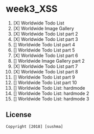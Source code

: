 # week3_XSS


1. [X] Worldwide Todo List
1. [X] Worldwide Image Gallery
1. [X] Worldwide Todo List part 2
1. [X] Worldwide Todo List part 3
1. [] Worldwide Todo List part 4
1. [] Worldwide Todo List part 5
1. [X] Worldwide Todo List part 6
1. [] Worldwide Image Gallery part 2
1. [X] Worldwide Todo List part 7
1. [X] Worldwide Todo List part 8
1. [] Worldwide Todo List part 9
1. [] Worldwide Todo List part 10
1. [] Worldwide Todo List: hardmode
1. [] Worldwide Todo List: hardmode 2
1. [] Worldwide Todo List: hardmode 3

## License
    Copyright [2018] [sushma]

